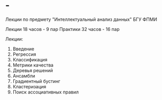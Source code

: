 # -
Лекции по предмету "Интеллектуальный анализ данных" БГУ ФПМИ

Лекции 18 часов - 9 пар
Практики 32 часов - 16 пар


Лекции:
1. Введение
2. Регрессия
3. Классификация
4. Метрики качества
5. Деревья решений
6. Ансамбли
7. Градиентный бустинг
8. Кластеризация
9. Поиск ассоциативных правил
